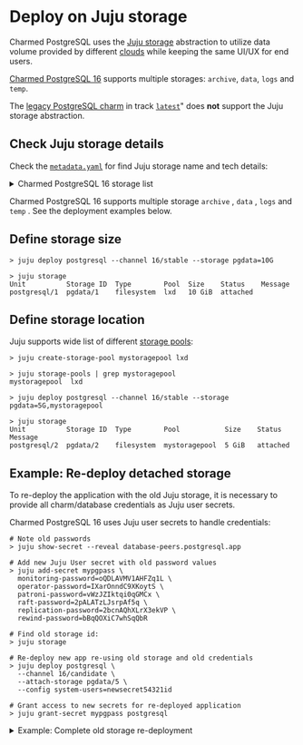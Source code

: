 # Deploy on Juju storage

Charmed PostgreSQL uses the [Juju storage](https://documentation.ubuntu.com/juju/3.6/reference/storage/) abstraction to utilize data volume provided by different [clouds](https://documentation.ubuntu.com/juju/3.6/reference/cloud/#cloud) while keeping the same UI/UX for end users.

[Charmed PostgreSQL 16](https://charmhub.io/postgresql?channel=16/candidate) supports multiple storages: `archive`, `data`, `logs` and `temp`.

The [legacy PostgreSQL charm](/explanation/legacy-charm) in track [`latest`](https://charmhub.io/postgresql?channel=latest/stable)" does **not** support the Juju storage abstraction.

## Check Juju storage details

Check the [`metadata.yaml`](https://github.com/canonical/postgresql-operator/blob/16/edge/metadata.yaml) for find Juju storage name and tech details:

<details><summary>Charmed PostgreSQL 16 storage list</summary>

```text
storage:
  archive:
    type: filesystem
    location: /var/snap/charmed-postgresql/common/data/archive
  data:
    type: filesystem
    location: /var/snap/charmed-postgresql/common/var/lib/postgresql
  logs:
    type: filesystem
    location: /var/snap/charmed-postgresql/common/data/logs
  temp:
    type: filesystem
    location: /var/snap/charmed-postgresql/common/data/temp
```
</details>

Charmed PostgreSQL 16 supports multiple storage `archive` , `data` , `logs` and `temp` . See the deployment examples below.

## Define storage size

```text
> juju deploy postgresql --channel 16/stable --storage pgdata=10G

> juju storage
Unit          Storage ID  Type        Pool  Size    Status    Message
postgresql/1  pgdata/1    filesystem  lxd   10 GiB  attached  
```

## Define storage location

Juju supports wide list of different [storage pools](https://bobcares.com/blog/lxd-create-storage-pool/):

```text
> juju create-storage-pool mystoragepool lxd

> juju storage-pools | grep mystoragepool
mystoragepool  lxd       

> juju deploy postgresql --channel 16/stable --storage pgdata=5G,mystoragepool

> juju storage
Unit          Storage ID  Type        Pool           Size    Status    Message
postgresql/2  pgdata/2    filesystem  mystoragepool  5 GiB   attached  
```

## Example: Re-deploy detached storage

To re-deploy the application with the old Juju storage, it is necessary to provide all charm/database credentials as Juju user secrets. 

Charmed PostgreSQL 16 uses Juju user secrets to handle credentials:
<!--TODO: separate commands-->

```text
# Note old passwords
> juju show-secret --reveal database-peers.postgresql.app

# Add new Juju User secret with old password values
> juju add-secret mypgpass \
  monitoring-password=oQDLAVMV1AHFZq1L \
  operator-password=IXarOnndC9XKoytS \
  patroni-password=vWzJZIktqi0qGMCx \
  raft-password=2pALATzLJsrpAf5q \
  replication-password=2bcnAQhXLrX3ekVP \
  rewind-password=bBqQOXiC7whSqQbR

# Find old storage id:
> juju storage

# Re-deploy new app re-using old storage and old credentials
> juju deploy postgresql \
  --channel 16/candidate \
  --attach-storage pgdata/5 \
  --config system-users=newsecret54321id

# Grant access to new secrets for re-deployed application
> juju grant-secret mypgpass postgresql
```

<details><summary>Example: Complete old storage re-deployment</summary>

Prepare the test data to restore later:
```text
# Add a new model
> juju add-model teststorage

# Deploy the new postgresql to dump storage with credentials
> juju deploy postgresql --channel 16/edge --storage pgdata=5Gcompleted
Deployed "postgresql" from charm-hub charm "postgresql", revision 613 in channel 16/edge on ubuntu@24.04/stable

# Wait for deployment completed:
> juju status
...
Unit           Workload  Agent  Machine  Public address  Ports     Message
postgresql/0*  active    idle   0        10.189.210.99   5432/tcp  Primary

# Reveal the Juju secrets for the simpliest DB access:
> juju show-secret --reveal database-peers.postgresql.app
d09v83poie738j7af4n0:
  revision: 2
  checksum: 9e28910800d4dd94cd655d5d5f49a9bb7e4b7fbf6dde232328e4f6734c7bdf84
  owner: postgresql
  label: database-peers.postgresql.app
  created: 2025-05-01T22:22:07Z
  updated: 2025-05-01T22:22:10Z
  content:
    monitoring-password: 6inFApK8IyJuJ6LG
    operator-password: I8mkza6vIhD2w1Rh
    patroni-password: JAYSlB3mQXi9g4fc
    raft-password: eFWUOCYb1lIOpGuM
    replication-password: SFBx8OL9XxXiWwcC
    rewind-password: 92xT4yTniiG7OEch

# Create a test data
> PGPASSWORD=I8mkza6vIhD2w1Rh psql -h 10.189.210.99 -U operator -d postgres -c "create table a (id int);"                                                                              
CREATE TABLE
> PGPASSWORD=I8mkza6vIhD2w1Rh psql -h 10.189.210.99 -U operator -d postgres -c "\d"
        List of relations
 Schema | Name | Type  |  Owner   
--------+------+-------+----------
 public | a    | table | operator
(1 row)

# Check the storage status
> juju storage
Unit          Storage ID  Type        Pool  Size     Status    Message
postgresql/0  pgdata/0    filesystem  lxd   5.0 GiB  attached  

# Remove the old application keeping the storage:
> juju remove-application postgresql --destroy-storage=false
WARNING This command will perform the following actions:
will remove application postgresql
- will remove unit postgresql/0
- will detach storage pgdata/0
Continue [y/N]? y

# Check the status (app and secrets are gone, but storage stays):
> juju status
Model        Controller  Cloud/Region         Version  SLA          Timestamp
teststorage  lxd         localhost/localhost  3.6.5    unsupported  00:28:44+02:00

Model "admin/teststorage" is empty.

> juju secrets
ID  Name  Owner  Rotation  Revision  Last updated

> juju storage
Unit  Storage ID  Type        Pool  Size     Status    Message
      pgdata/0    filesystem  lxd   5.0 GiB  detached  
```

Re-deploy the postgresql application reusing storage `pgdata/0 `:
```text
# Create a new Juju User secret
> juju add-secret mypgpass \
    monitoring-password=6inFApK8IyJuJ6LG \
    operator-password=I8mkza6vIhD2w1Rh \
    patroni-password=JAYSlB3mQXi9g4fc \
    raft-password=eFWUOCYb1lIOpGuM \
    replication-password=SFBx8OL9XxXiWwcC \
    rewind-password=92xT4yTniiG7OEch
secret:d09vcn1oie738j7af4ng

# Re-deploy app with old storage and old passwords
> juju deploy postgresql \
  --channel 16/edge \
  --attach-storage pgdata/0 \
  --config system-users=d09vcn1oie738j7af4ng
Deployed "postgresql" from charm-hub charm "postgresql", revision 613 in channel 16/edge on ubuntu@24.04/stable

# Grant new application access to manually created Juju User secret
> juju grant-secret mypgpass postgresql

# Wait for deployment 
> juju status
...
Unit           Workload  Agent  Machine  Public address  Ports     Message
postgresql/1*  active    idle   1        10.189.210.179  5432/tcp  Primary# Check the old data access once deployment completed (use new App IP!):
> PGPASSWORD=I8mkza6vIhD2w1Rh psql -h 10.189.210.179 -U operator -d postgres -c "\d"
        List of relations
 Schema | Name | Type  |  Owner   
--------+------+-------+----------
 public | a    | table | operator
(1 row)

# Old storage re-used:
> juju storage
Unit          Storage ID  Type        Pool  Size     Status    Message
postgresql/1  pgdata/0    filesystem  lxd   5.0 GiB  attached  
```
</details>

